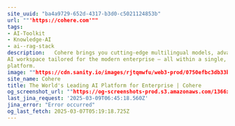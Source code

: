 ```yaml
---
site_uuid: "ba4a9729-652d-4317-b3d0-c5021124853b"
url: ""'https://cohere.com'""
tags:
- AI-Toolkit
- Knowledge-AI
- ai--rag-stack
description:   Cohere brings you cutting-edge multilingual models, advanced retrieval, and an
AI workspace tailored for the modern enterprise — all within a single, secure
platform.
image: ""https://cdn.sanity.io/images/rjtqmwfu/web3-prod/0750efbc3db33b1a67bc77575525b076f0137f26-1200x630.jpg?w=1200&h=630""
site_name: Cohere
title: The World's Leading AI Platform for Enterprise | Cohere
og_screenshot_url: ""https://og-screenshots-prod.s3.amazonaws.com/1366x768/80/false/f7a59c043f8227ec0e6a693916ca70f219373e38c3d17545ecb06cb69536c237.jpeg""
last_jina_request: '2025-03-09T06:45:18.560Z'
jina_error: "Error occurred"
og_last_fetch: 2025-03-07T05:19:18.725Z
---
```


